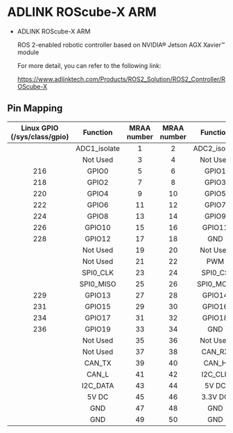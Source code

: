 ADLINK ROScube-X ARM
============

* ADLINK ROScube-X ARM

  ROS 2-enabled robotic controller based on NVIDIA® Jetson AGX Xavier™ module

  For more detail, you can refer to the following link:

  https://www.adlinktech.com/Products/ROS2_Solution/ROS2_Controller/ROScube-X


## Pin Mapping 


| Linux GPIO (/sys/class/gpio) | Function  | MRAA number | MRAA number | Function  | Linux GPIO (/sys/class/gpio) |
| :--------------------------: | :-------: | :---------: | :---------: | :-------: | :--------------------------: |
|                              |ADC1_isolate|     1      |      2      |ADC2_isolate|                              |
|                              | Not Used  |      3      |      4      | Not Used  |                              |
|             216              |   GPIO0   |      5      |      6      |   GPIO1   |             217              |
|             218              |   GPIO2   |      7      |      8      |   GPIO3   |             219              |
|             220              |   GPIO4   |      9      |     10      |   GPIO5   |             221              |
|             222              |   GPIO6   |     11      |     12      |   GPIO7   |             223              |
|             224              |   GPIO8   |     13      |     14      |   GPIO9   |             225              |
|             226              |   GPIO10  |     15      |     16      |   GPIO11  |             227              |
|             228              |   GPIO12  |     17      |     18      |    GND    |                              |
|                              | Not Used  |     19      |     20      | Not Used  |                              |
|                              | Not Used  |     21      |     22      |   PWM     |                              |
|                              | SPI0_CLK  |     23      |     24      |  SPI0_CS  |                              |
|                              | SPI0_MISO |     25      |     26      | SPI0_MOSI |                              |
|             229              |   GPIO13  |     27      |     28      |   GPIO14  |             230              |
|             231              |   GPIO15  |     29      |     30      |   GPIO16  |             233              |
|             234              |   GPIO17  |     31      |     32      |   GPIO18  |             235              |
|             236              |   GPIO19  |     33      |     34      |    GND    |                              |
|                              | Not Used  |     35      |     36      | Not Used  |                              |
|                              | Not Used  |     37      |     38      |   CAN_RX  |                              |
|                              |   CAN_TX  |     39      |     40      |   CAN_H   |                              |
|                              |   CAN_L   |     41      |     42      |  I2C_CLK  |                              |
|                              |  I2C_DATA |     43      |     44      |   5V DC   |                              |
|                              |   5V DC   |     45      |     46      | 3.3V DC   |                              |
|                              |   GND     |     47      |     48      |    GND    |                              |
|                              |   GND     |     49      |     50      |    GND    |                              |